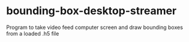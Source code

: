 # bounding-box-desktop-streamer
Program to take video feed computer screen and draw bounding boxes from a loaded .h5 file 

